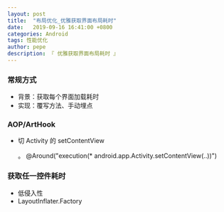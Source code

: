 ```yaml
---
layout: post
title:  "布局优化_优雅获取界面布局耗时"
date:   2019-09-16 16:41:00 +0800
categories: Android
tags: 性能优化
author: pepe
description: 『 优雅获取界面布局耗时 』
---
```


### **常规方式**

* 背景：获取每个界面加载耗时
* 实现：覆写方法、手动埋点

### **AOP/ArtHook**

* 切 Activity 的 setContentView

	。 @Around("execution(* android.app.Activity.setContentView(..))")

### **获取任一控件耗时**

* 低侵入性
* LayoutInflater.Factory





























